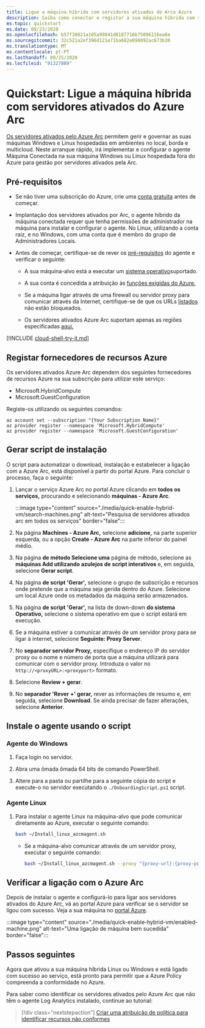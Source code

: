 ```yaml
---
title: Ligue a máquina híbrida com servidores ativados do Arco Azure
description: Saiba como conectar e registar a sua máquina híbrida com servidores ativados Azure Arc.
ms.topic: quickstart
ms.date: 09/23/2020
ms.openlocfilehash: b57f30821a105a99041d8187716b75096116ea8e
ms.sourcegitcommit: 32c521a2ef396d121e71ba682e098092ac673b30
ms.translationtype: MT
ms.contentlocale: pt-PT
ms.lasthandoff: 09/25/2020
ms.locfileid: "91327889"
---
```

# <a name="quickstart-connect-hybrid-machine-with-azure-arc-enabled-servers"></a>Quickstart: Ligue a máquina híbrida com servidores ativados do Azure Arc

[Os servidores ativados pelo Azure Arc](../overview.md) permitem gerir e governar as suas máquinas Windows e Linux hospedadas em ambientes no local, borda e multicloud. Neste arranque rápido, irá implementar e configurar o agente Máquina Conectada na sua máquina Windows ou Linux hospedada fora do Azure para gestão por servidores ativados pela Arc.

## <a name="prerequisites"></a>Pré-requisitos

* Se não tiver uma subscrição do Azure, crie uma [conta gratuita](https://azure.microsoft.com/free/?WT.mc_id=A261C142F) antes de começar.

* Implantação dos servidores ativados por Arc, o agente híbrido da máquina conectada requer que tenha permissões de administrador na máquina para instalar e configurar o agente. No Linux, utilizando a conta raiz, e no Windows, com uma conta que é membro do grupo de Administradores Locais.

* Antes de começar, certifique-se de rever os [pré-requisitos](../agent-overview.md#prerequisites) do agente e verificar o seguinte:

    * A sua máquina-alvo está a executar um [sistema operativo](../agent-overview.md#supported-operating-systems)suportado.

    * A sua conta é concedida a atribuição às [funções exigidas do Azure.](../agent-overview.md#required-permissions)

    * Se a máquina ligar através de uma firewall ou servidor proxy para comunicar através da Internet, certifique-se de que os URLs [listados](../agent-overview.md#networking-configuration) não estão bloqueados.

    * Os servidores ativados Azure Arc suportam apenas as regiões especificadas [aqui.](../overview.md#supported-regions)

[!INCLUDE [cloud-shell-try-it.md](../../../../includes/cloud-shell-try-it.md)]

## <a name="register-azure-resource-providers"></a>Registar fornecedores de recursos Azure

Os servidores ativados Azure Arc dependem dos seguintes fornecedores de recursos Azure na sua subscrição para utilizar este serviço:

* Microsoft.HybridCompute
* Microsoft.GuestConfiguration

Registe-os utilizando os seguintes comandos:

```azurecli-interactive
az account set --subscription "{Your Subscription Name}"
az provider register --namespace 'Microsoft.HybridCompute'
az provider register --namespace 'Microsoft.GuestConfiguration'
```

## <a name="generate-installation-script"></a>Gerar script de instalação

O script para automatizar o download, instalação e estabelecer a ligação com a Azure Arc, está disponível a partir do portal Azure. Para concluir o processo, faça o seguinte:

1. Lançar o serviço Azure Arc no portal Azure clicando em **todos os serviços,** procurando e selecionando **máquinas - Azure Arc**.

    :::image type="content" source="./media/quick-enable-hybrid-vm/search-machines.png" alt-text="Pesquisa de servidores ativados arc em todos os serviços" border="false":::

1. Na página **Machines - Azure Arc,** selecione **adicione,** na parte superior esquerda, ou a opção **Create - Azure Arc** na parte inferior do painel médio.

1. Na página **de método Selecione uma** página de método, selecione as **máquinas Add utilizando azulejos de script interativos** e, em seguida, selecione **Gerar script**.

1. Na página **de script 'Gerar',** selecione o grupo de subscrição e recursos onde pretende que a máquina seja gerida dentro do Azure. Selecione um local Azure onde os metadados da máquina serão armazenados.

1. Na página **de script 'Gerar',** na lista de down-down **do sistema Operativo,** selecione o sistema operativo em que o script estará em execução.

1. Se a máquina estiver a comunicar através de um servidor proxy para se ligar à internet, selecione **Seguinte: Proxy Server**.

1. No **separador servidor Proxy,** especifique o endereço IP do servidor proxy ou o nome e número de porta que a máquina utilizará para comunicar com o servidor proxy. Introduza o valor no `http://<proxyURL>:<proxyport>` formato.

1. Selecione **Review + gerar**.

1. No **separador 'Rever +' gerar,** rever as informações de resumo e, em seguida, selecione **Download**. Se ainda precisar de fazer alterações, selecione **Anterior**.

## <a name="install-the-agent-using-the-script"></a>Instale o agente usando o script

### <a name="windows-agent"></a>Agente do Windows

1. Faça login no servidor.

1. Abra uma ômada ômada 64 bits de comando PowerShell.

1. Altere para a pasta ou partilhe para a seguinte cópia do script e execute-o no servidor executando o `./OnboardingScript.ps1` script.

### <a name="linux-agent"></a>Agente Linux

1. Para instalar o agente Linux na máquina-alvo que pode comunicar diretamente ao Azure, executar o seguinte comando:

    ```bash
    bash ~/Install_linux_azcmagent.sh
    ```

    * Se a máquina-alvo comunicar através de um servidor proxy, executar o seguinte comando:

        ```bash
        bash ~/Install_linux_azcmagent.sh --proxy "{proxy-url}:{proxy-port}"
        ```

## <a name="verify-the-connection-with-azure-arc"></a>Verificar a ligação com o Azure Arc

Depois de instalar o agente e configurá-lo para ligar aos servidores ativados do Azure Arc, vá ao portal Azure para verificar se o servidor se ligou com sucesso. Veja a sua máquina no [portal Azure](https://aka.ms/hybridmachineportal).

:::image type="content" source="./media/quick-enable-hybrid-vm/enabled-machine.png" alt-text="Uma ligação de máquina bem sucedida" border="false":::

## <a name="next-steps"></a>Passos seguintes

Agora que ativou a sua máquina híbrida Linux ou Windows e está ligado com sucesso ao serviço, está pronto para permitir que a Azure Policy compreenda a conformidade no Azure.

Para saber como identificar os servidores ativados pelo Azure Arc que não têm o agente Log Analytics instalado, continue ao tutorial:

> [!div class="nextstepaction"]
> [Criar uma atribuição de política para identificar recursos não conformes](tutorial-assign-policy-portal.md)
